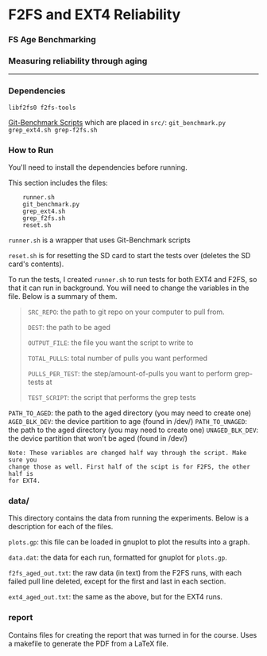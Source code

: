 # F2FS and EXT4 Reliability 
### FS Age Benchmarking
### Measuring reliability through aging
---

### Dependencies
`libf2fs0 f2fs-tools`

[Git-Benchmark Scripts](https://github.com/aineshbakshi/Git-Benchmark)
which are placed in `src/`: `git_benchmark.py grep_ext4.sh grep-f2fs.sh`

### How to Run
You'll need to install the dependencies before running.

This section includes the files:
``` 
    runner.sh
    git_benchmark.py
    grep_ext4.sh
    grep_f2fs.sh
    reset.sh
```

`runner.sh` is a wrapper that uses Git-Benchmark scripts

`reset.sh` is for resetting 
the SD card to start the tests over (deletes the SD card's contents).

To run the tests, I created `runner.sh` to run tests for both EXT4 and 
F2FS, so that it can run in background. You will need to change the 
variables in the file. Below is a summary of them.


>    `SRC_REPO`: 
>        the path to git repo on your computer to pull from.
>
>    `DEST`: 
>        the path to be aged
>
>    `OUTPUT_FILE`: 
>        the file you want the script to write to
>
>    `TOTAL_PULLS`: 
>        total number of pulls you want performed
>
>    `PULLS_PER_TEST`: 
>        the step/amount-of-pulls you want to perform grep-tests at
>
>    `TEST_SCRIPT`: 
>        the script that performs the grep tests


`PATH_TO_AGED`: 
    the path to the aged directory (you may need to create one)
`AGED_BLK_DEV`: 
    the device partition to age (found in /dev/)
`PATH_TO_UNAGED`: 
    the path to the aged directory (you may need to create one)
`UNAGED_BLK_DEV`: 
    the device partition that won't be aged (found in /dev/)


    Note: These variables are changed half way through the script. Make sure you
    change those as well. First half of the scipt is for F2FS, the other half is
    for EXT4.

### data/
This directory contains the data from running the experiments. Below is a 
description for each of the files.

`plots.gp`: 
    this file can be loaded in gnuplot to plot the results into a graph.

`data.dat`: 
    the data for each run, formatted for gnuplot for `plots.gp`.

`f2fs_aged_out.txt`: 
    the raw data (in text) from the F2FS runs, with each failed pull line 
    deleted, except for the first and last in each section.

`ext4_aged_out.txt`: 
    the same as the above, but for the EXT4 runs.

### report
Contains files for creating the report that was turned in for the course. Uses a makefile
to generate the PDF from a LaTeX file.
